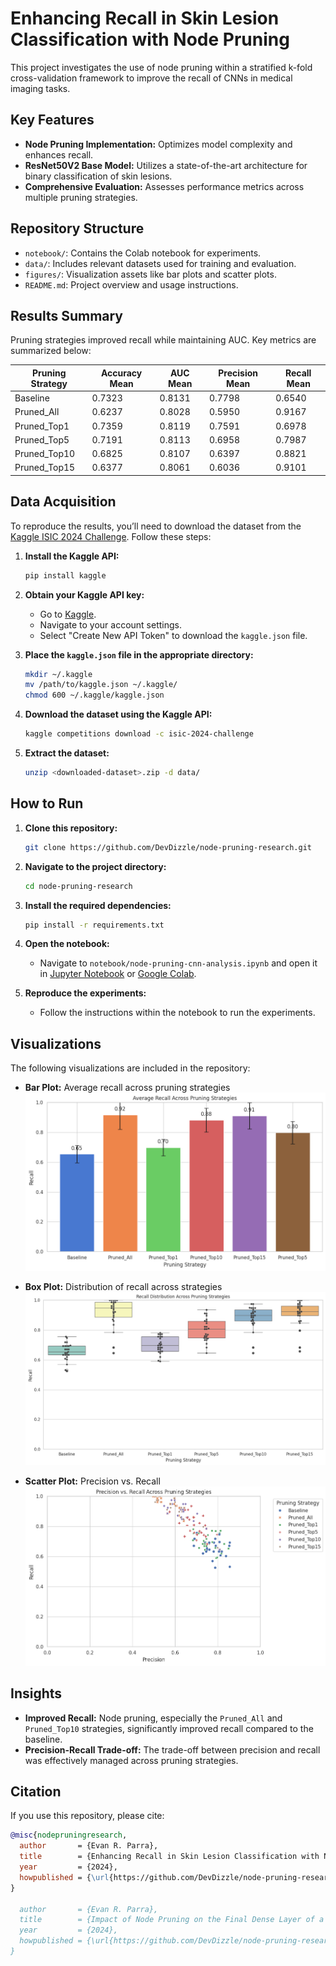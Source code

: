 # Enhancing Recall in Skin Lesion Classification with Node Pruning

This project investigates the use of node pruning within a stratified k-fold cross-validation framework to improve the recall of CNNs in medical imaging tasks.

## Key Features
- **Node Pruning Implementation:** Optimizes model complexity and enhances recall.
- **ResNet50V2 Base Model:** Utilizes a state-of-the-art architecture for binary classification of skin lesions.
- **Comprehensive Evaluation:** Assesses performance metrics across multiple pruning strategies.

## Repository Structure
- `notebook/`: Contains the Colab notebook for experiments.
- `data/`: Includes relevant datasets used for training and evaluation.
- `figures/`: Visualization assets like bar plots and scatter plots.
- `README.md`: Project overview and usage instructions.

## Results Summary
Pruning strategies improved recall while maintaining AUC. Key metrics are summarized below:

| **Pruning Strategy** | **Accuracy Mean** | **AUC Mean** | **Precision Mean** | **Recall Mean** |
|----------------------|-------------------|--------------|--------------------|------------------|
| Baseline             | 0.7323            | 0.8131       | 0.7798             | 0.6540           |
| Pruned\_All          | 0.6237            | 0.8028       | 0.5950             | 0.9167           |
| Pruned\_Top1         | 0.7359            | 0.8119       | 0.7591             | 0.6978           |
| Pruned\_Top5         | 0.7191            | 0.8113       | 0.6958             | 0.7987           |
| Pruned\_Top10        | 0.6825            | 0.8107       | 0.6397             | 0.8821           |
| Pruned\_Top15        | 0.6377            | 0.8061       | 0.6036             | 0.9101           |

## Data Acquisition
To reproduce the results, you’ll need to download the dataset from the [Kaggle ISIC 2024 Challenge](https://www.kaggle.com/competitions/isic-2024-challenge). Follow these steps:

1. **Install the Kaggle API:**
    ```bash
    pip install kaggle
    ```

2. **Obtain your Kaggle API key:**
    - Go to [Kaggle](https://www.kaggle.com/).
    - Navigate to your account settings.
    - Select "Create New API Token" to download the `kaggle.json` file.

3. **Place the `kaggle.json` file in the appropriate directory:**
    ```bash
    mkdir ~/.kaggle
    mv /path/to/kaggle.json ~/.kaggle/
    chmod 600 ~/.kaggle/kaggle.json
    ```

4. **Download the dataset using the Kaggle API:**
    ```bash
    kaggle competitions download -c isic-2024-challenge
    ```

5. **Extract the dataset:**
    ```bash
    unzip <downloaded-dataset>.zip -d data/
    ```

## How to Run
1. **Clone this repository:**
    ```bash
    git clone https://github.com/DevDizzle/node-pruning-research.git
    ```

2. **Navigate to the project directory:**
    ```bash
    cd node-pruning-research
    ```

3. **Install the required dependencies:**
    ```bash
    pip install -r requirements.txt
    ```

4. **Open the notebook:**
    - Navigate to `notebook/node-pruning-cnn-analysis.ipynb` and open it in [Jupyter Notebook](https://jupyter.org/) or [Google Colab](https://colab.research.google.com/).

5. **Reproduce the experiments:**
    - Follow the instructions within the notebook to run the experiments.

## Visualizations
The following visualizations are included in the repository:

- **Bar Plot:** Average recall across pruning strategies  
  ![Bar Plot](images/bar-plot.png)

- **Box Plot:** Distribution of recall across strategies  
  ![Box Plot](images/box-plot.png)

- **Scatter Plot:** Precision vs. Recall  
  ![Scatter Plot](images/scatter-plot.png)

## Insights
- **Improved Recall:** Node pruning, especially the `Pruned_All` and `Pruned_Top10` strategies, significantly improved recall compared to the baseline.
- **Precision-Recall Trade-off:** The trade-off between precision and recall was effectively managed across pruning strategies.

## Citation
If you use this repository, please cite:

```bibtex
@misc{nodepruningresearch,
  author       = {Evan R. Parra},
  title        = {Enhancing Recall in Skin Lesion Classification with Node Pruning},
  year         = {2024},
  howpublished = {\url{https://github.com/DevDizzle/node-pruning-research}}
}

  author       = {Evan R. Parra},
  title        = {Impact of Node Pruning on the Final Dense Layer of a CNN},
  year         = {2024},
  howpublished = {\url{https://github.com/DevDizzle/node-pruning-research}}
}
